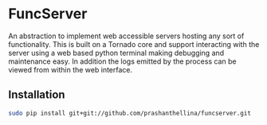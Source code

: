 FuncServer
==========

An abstraction to implement web accessible servers hosting any sort of functionality. This is built on a Tornado core and support interacting with the server using a web based python terminal making debugging and maintenance easy. In addition the logs emitted by the process can be viewed from within the web interface.

Installation
------------
``` bash
sudo pip install git+git://github.com/prashanthellina/funcserver.git
```
